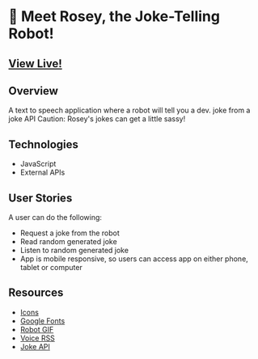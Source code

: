 # 🤖 Meet Rosey, the Joke-Telling Robot!



## [View Live!](https://apang20.github.io/joke-teller/) 



## Overview
A text to speech application where a robot will tell you a dev. joke from a joke API
Caution: Rosey's jokes can get a little sassy! 




## Technologies 
- JavaScript  
- External APIs




## User Stories
A user can do the following: 
- Request a joke from the robot
- Read random generated joke
- Listen to random generated joke 
- App is mobile responsive, so users can access app on either phone, tablet or computer




## Resources
- [Icons](https://fontawesome.com/)
- [Google Fonts](https://fonts.google.com/)
- [Robot GIF](https://giphy.com/gifs/robot-cinema-4d-eyedesyn-3o7abtn7DuREEpsyWY) 
- [Voice RSS](http://www.voicerss.org/) 
- [Joke API](https://sv443.net/jokeapi/v2/) 


